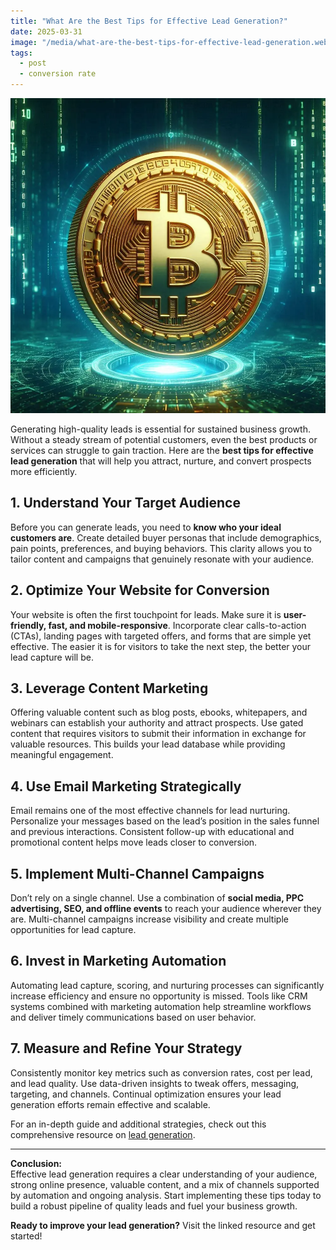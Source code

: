 ```yaml
---
title: "What Are the Best Tips for Effective Lead Generation?"
date: 2025-03-31
image: "/media/what-are-the-best-tips-for-effective-lead-generation.webp"
tags:
  - post
  - conversion rate
---
```


![What Are the Best Tips for Effective Lead Generation?](/media/what-are-the-best-tips-for-effective-lead-generation.webp)

Generating high-quality leads is essential for sustained business growth. Without a steady stream of potential customers, even the best products or services can struggle to gain traction. Here are the **best tips for effective lead generation** that will help you attract, nurture, and convert prospects more efficiently.

## 1. Understand Your Target Audience

Before you can generate leads, you need to **know who your ideal customers are**. Create detailed buyer personas that include demographics, pain points, preferences, and buying behaviors. This clarity allows you to tailor content and campaigns that genuinely resonate with your audience.

## 2. Optimize Your Website for Conversion

Your website is often the first touchpoint for leads. Make sure it is **user-friendly, fast, and mobile-responsive**. Incorporate clear calls-to-action (CTAs), landing pages with targeted offers, and forms that are simple yet effective. The easier it is for visitors to take the next step, the better your lead capture will be.

## 3. Leverage Content Marketing

Offering valuable content such as blog posts, ebooks, whitepapers, and webinars can establish your authority and attract prospects. Use gated content that requires visitors to submit their information in exchange for valuable resources. This builds your lead database while providing meaningful engagement.

## 4. Use Email Marketing Strategically

Email remains one of the most effective channels for lead nurturing. Personalize your messages based on the lead’s position in the sales funnel and previous interactions. Consistent follow-up with educational and promotional content helps move leads closer to conversion.

## 5. Implement Multi-Channel Campaigns

Don’t rely on a single channel. Use a combination of **social media, PPC advertising, SEO, and offline events** to reach your audience wherever they are. Multi-channel campaigns increase visibility and create multiple opportunities for lead capture.

## 6. Invest in Marketing Automation

Automating lead capture, scoring, and nurturing processes can significantly increase efficiency and ensure no opportunity is missed. Tools like CRM systems combined with marketing automation help streamline workflows and deliver timely communications based on user behavior.

## 7. Measure and Refine Your Strategy

Consistently monitor key metrics such as conversion rates, cost per lead, and lead quality. Use data-driven insights to tweak offers, messaging, targeting, and channels. Continual optimization ensures your lead generation efforts remain effective and scalable.

For an in-depth guide and additional strategies, check out this comprehensive resource on [lead generation](https://leadcraftr.com/posts/lead-generation/).

---

**Conclusion:**  
Effective lead generation requires a clear understanding of your audience, strong online presence, valuable content, and a mix of channels supported by automation and ongoing analysis. Start implementing these tips today to build a robust pipeline of quality leads and fuel your business growth.

**Ready to improve your lead generation?** Visit the linked resource and get started!
